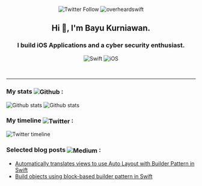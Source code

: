 <p align="center">
  <img src="https://img.shields.io/twitter/follow/overheardswift?style=social" alt="Twitter Follow">
  <img src="https://komarev.com/ghpvc/?username=overheardswift&label=Profile%20views&color=0e75b6&style=flat" alt="overheardswift">
</p>
<h2 align="center">Hi 👋, I'm Bayu Kurniawan.</h2>
<h3 align="center">I build iOS Applications and a cyber security enthusiast.</h3>   
<p align="center">
    <img src="https://img.shields.io/badge/swift-F54A2A?style=for-the-badge&logo=swift&logoColor=white" alt="Swift">
    <img src="https://img.shields.io/badge/iOS-12100E?style=for-the-badge&logo=ios&logoColor=white" alt="iOS">
</p>
<br/>
<hr/>

### My stats <img align="center" src="https://img.shields.io/github/followers/overheardswift?style=social" alt="Github"> :
<p align="left">
    <img src="https://github-readme-streak-stats.herokuapp.com/?user=overheardswift&theme=tokyonight&hide_border=false" alt="Github stats">
    <img src="https://github-readme-stats.vercel.app/api?username=overheardswift&theme=tokyonight&hide_border=false&include_all_commits=true&count_private=true" alt="Github stats">
</p>

### My timeline <img align="center" src="https://img.shields.io/badge/Twitter-%231DA1F2.svg?logo=Twitter&logoColor=white" alt="Twitter"> :
<p align="left">
    <img src="https://gtce.itsvg.in/api?username=overheardswift" alt="Twitter timeline">
</p>

### Selected blog posts <img align="center" src="https://img.shields.io/badge/RSS-FFA500?logo=medium&logoColor=white" alt="Medium"> :

<!-- BLOG-POST-LIST:START -->
- [Automatically translates views to use Auto Layout with Builder Pattern in Swift](https://medium.com/@overheardswift/automatically-translates-views-to-use-auto-layout-with-builder-pattern-b9b61fae9b1a?source=rss-5f85a62d81fb------2)
- [Build objects using block-based builder pattern in Swift](https://medium.com/@overheardswift/build-objects-using-block-based-builder-pattern-in-swift-a8cbf641d0e6?source=rss-5f85a62d81fb------2)
<!-- BLOG-POST-LIST:END -->
